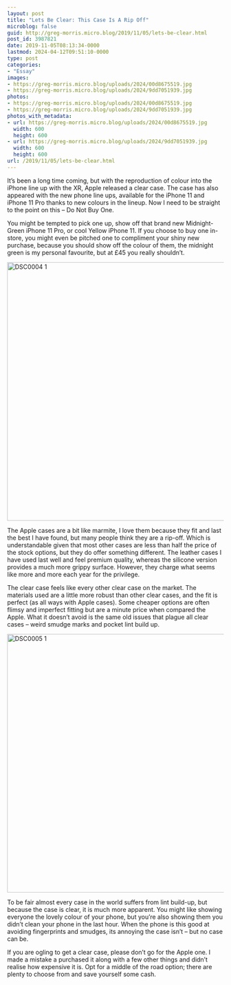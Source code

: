 ```yaml
---
layout: post
title: "Lets Be Clear: This Case Is A Rip Off"
microblog: false
guid: http://greg-morris.micro.blog/2019/11/05/lets-be-clear.html
post_id: 3987821
date: 2019-11-05T08:13:34-0000
lastmod: 2024-04-12T09:51:10-0000
type: post
categories:
- "Essay"
images:
- https://greg-morris.micro.blog/uploads/2024/00d8675519.jpg
- https://greg-morris.micro.blog/uploads/2024/9dd7051939.jpg
photos:
- https://greg-morris.micro.blog/uploads/2024/00d8675519.jpg
- https://greg-morris.micro.blog/uploads/2024/9dd7051939.jpg
photos_with_metadata:
- url: https://greg-morris.micro.blog/uploads/2024/00d8675519.jpg
  width: 600
  height: 600
- url: https://greg-morris.micro.blog/uploads/2024/9dd7051939.jpg
  width: 600
  height: 600
url: /2019/11/05/lets-be-clear.html
---
```

<p><!--kg-card-begin: html--></p>
<p>It’s been a long time coming, but with the reproduction of colour into the iPhone line up with the XR, Apple released a clear case. The case has also appeared with the new phone line ups, available for the iPhone 11 and iPhone 11 Pro thanks to new colours in the lineup. Now I need to be straight to the point on this – Do Not Buy One.</p>
<p>You might be tempted to pick one up, show off that brand new Midnight-Green iPhone 11 Pro, or cool Yellow iPhone 11. If you choose to buy one in-store, you might even be pitched one to compliment your shiny new purchase, because you should show off the colour of them, the midnight green is my personal favourite, but at £45 you really shouldn’t.</p>
<p><img style="margin-left: auto; margin-right: auto;" title="DSC0004-1.jpg" src="https://greg-morris.micro.blog/uploads/2024/00d8675519.jpg" alt="DSC0004 1" width="600" height="600" border="0" /></p>
<p>The Apple cases are a bit like marmite, I love them because they fit and last the best I have found, but many people think they are a rip-off. Which is understandable given that most other cases are less than half the price of the stock options, but they do offer something different. The leather cases I have used last well and feel premium quality, whereas the silicone version provides a much more grippy surface. However, they charge what seems like more and more each year for the privilege.</p>
<p>The clear case feels like every other clear case on the market. The materials used are a little more robust than other clear cases, and the fit is perfect (as all ways with Apple cases). Some cheaper options are often flimsy and imperfect fitting but are a minute price when compared the Apple. What it doesn’t avoid is the same old issues that plague all clear cases – weird smudge marks and pocket lint build up.</p>
<p><img style="margin-left: auto; margin-right: auto;" title="DSC0005-1.jpg" src="https://greg-morris.micro.blog/uploads/2024/9dd7051939.jpg" alt="DSC0005 1" width="600" height="600" border="0" /></p>
<p>To be fair almost every case in the world suffers from lint build-up, but because the case is clear, it is much more apparent. You might like showing everyone the lovely colour of your phone, but you’re also showing them you didn’t clean your phone in the last hour. When the phone is this good at avoiding fingerprints and smudges, its annoying the case isn’t – but no case can be.</p>
<p>If you are ogling to get a clear case, please don’t go for the Apple one. I made a mistake a purchased it along with a few other things and didn’t realise how expensive it is. Opt for a middle of the road option; there are plenty to choose from and save yourself some cash.</p>
<p><!--kg-card-end: html--></p>
